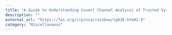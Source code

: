 ```yaml
---
title: "A Guide to Understanding Covert Channel Analysis of Trusted Systems"
description: ""
external_url: "https://fas.org/irp/nsa/rainbow/tg030.htm#2.0"
category: "Miscellaneous"
---
```

